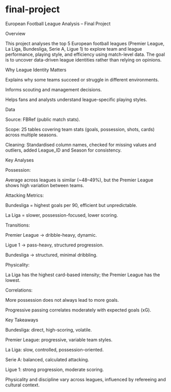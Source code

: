 # final-project

European Football League Analysis – Final Project

Overview

This project analyses the top 5 European football leagues (Premier League, La Liga, Bundesliga, Serie A, Ligue 1) to explore team and league performance, playing style, and efficiency using match-level data. The goal is to uncover data-driven league identities rather than relying on opinions.

Why League Identity Matters

Explains why some teams succeed or struggle in different environments.

Informs scouting and management decisions.

Helps fans and analysts understand league-specific playing styles.

Data

Source: FBRef (public match stats).

Scope: 25 tables covering team stats (goals, possession, shots, cards) across multiple seasons.

Cleaning: Standardised column names, checked for missing values and outliers, added League_ID and Season for consistency.

Key Analyses

Possession:

Average across leagues is similar (~48–49%), but the Premier League shows high variation between teams.

Attacking Metrics:

Bundesliga = highest goals per 90, efficient but unpredictable.

La Liga = slower, possession-focused, lower scoring.

Transitions:

Premier League → dribble-heavy, dynamic.

Ligue 1 → pass-heavy, structured progression.

Bundesliga → structured, minimal dribbling.

Physicality:

La Liga has the highest card-based intensity; the Premier League has the lowest.

Correlations:

More possession does not always lead to more goals.

Progressive passing correlates moderately with expected goals (xG).

Key Takeaways

Bundesliga: direct, high-scoring, volatile.

Premier League: progressive, variable team styles.

La Liga: slow, controlled, possession-oriented.

Serie A: balanced, calculated attacking.

Ligue 1: strong progression, moderate scoring.

Physicality and discipline vary across leagues, influenced by refereeing and cultural context.
